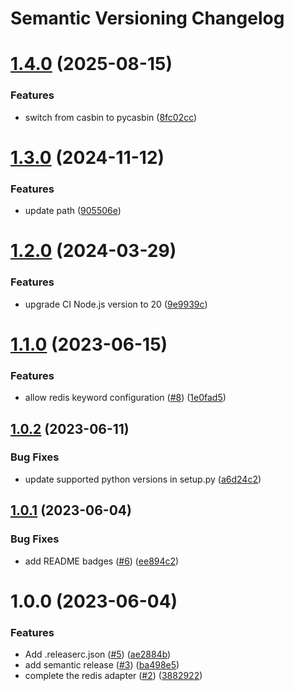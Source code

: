 # Semantic Versioning Changelog

# [1.4.0](https://github.com/officialpycasbin/redis-adapter/compare/v1.3.0...v1.4.0) (2025-08-15)


### Features

* switch from casbin to pycasbin ([8fc02cc](https://github.com/officialpycasbin/redis-adapter/commit/8fc02cc6d6b11f97bc40697214d95240a9fcf273))

# [1.3.0](https://github.com/officialpycasbin/redis-adapter/compare/v1.2.0...v1.3.0) (2024-11-12)


### Features

* update path ([905506e](https://github.com/officialpycasbin/redis-adapter/commit/905506ea0fab82483fee0ef644e3d9183470dfd5))

# [1.2.0](https://github.com/officialpycasbin/redis-adapter/compare/v1.1.0...v1.2.0) (2024-03-29)


### Features

* upgrade CI Node.js version to 20 ([9e9939c](https://github.com/officialpycasbin/redis-adapter/commit/9e9939c98d907b586b30e31c2cc7f44c21d38930))

# [1.1.0](https://github.com/officialpycasbin/redis-adapter/compare/v1.0.2...v1.1.0) (2023-06-15)


### Features

* allow redis keyword configuration ([#8](https://github.com/officialpycasbin/redis-adapter/issues/8)) ([1e0fad5](https://github.com/officialpycasbin/redis-adapter/commit/1e0fad5ed09091ee903ac6b8066266bfc38cc792))

## [1.0.2](https://github.com/officialpycasbin/redis-adapter/compare/v1.0.1...v1.0.2) (2023-06-11)


### Bug Fixes

* update supported python versions in setup.py ([a6d24c2](https://github.com/officialpycasbin/redis-adapter/commit/a6d24c2eade97761c12cc85724db06d189f29a63))

## [1.0.1](https://github.com/officialpycasbin/redis-adapter/compare/v1.0.0...v1.0.1) (2023-06-04)


### Bug Fixes

* add README badges ([#6](https://github.com/officialpycasbin/redis-adapter/issues/6)) ([ee894c2](https://github.com/officialpycasbin/redis-adapter/commit/ee894c249acdb943588b0ead8fc4b0aaea3ad4ee))

# 1.0.0 (2023-06-04)


### Features

* Add .releaserc.json ([#5](https://github.com/officialpycasbin/redis-adapter/issues/5)) ([ae2884b](https://github.com/officialpycasbin/redis-adapter/commit/ae2884b97717e3f7121a3a01fc6780ad51f2b9f6))
* add semantic release ([#3](https://github.com/officialpycasbin/redis-adapter/issues/3)) ([ba498e5](https://github.com/officialpycasbin/redis-adapter/commit/ba498e5c520a79d44137ff4ecbbfe1d3ca880b7d))
* complete the redis adapter ([#2](https://github.com/officialpycasbin/redis-adapter/issues/2)) ([3882922](https://github.com/officialpycasbin/redis-adapter/commit/38829228a51b3e7e0e88b85e9a7a2a1c5cea3890))
